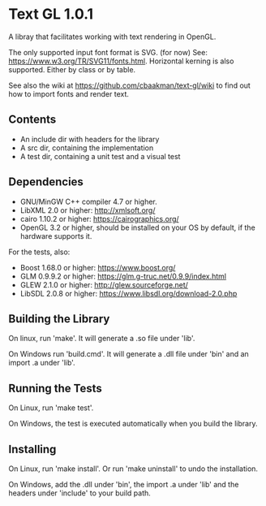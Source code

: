 # Text GL 1.0.1
A libray that facilitates working with text rendering in OpenGL.

The only supported input font format is SVG. (for now)
See: https://www.w3.org/TR/SVG11/fonts.html.
Horizontal kerning is also supported. Either by class or by table.

See also the wiki at https://github.com/cbaakman/text-gl/wiki to find out how to import fonts and render text.

## Contents
* An include dir with headers for the library
* A src dir, containing the implementation
* A test dir, containing a unit test and a visual test

## Dependencies
* GNU/MinGW C++ compiler 4.7 or higher.
* LibXML 2.0 or higher: http://xmlsoft.org/
* cairo 1.10.2 or higher: https://cairographics.org/
* OpenGL 3.2 or higher, should be installed on your OS by default, if the hardware supports it.

For the tests, also:
* Boost 1.68.0 or higher: https://www.boost.org/
* GLM 0.9.9.2 or higher: https://glm.g-truc.net/0.9.9/index.html
* GLEW 2.1.0 or higher: http://glew.sourceforge.net/
* LibSDL 2.0.8 or higher: https://www.libsdl.org/download-2.0.php

## Building the Library
On linux, run 'make'. It will generate a .so file under 'lib'.

On Windows run 'build.cmd'. It will generate a .dll file under 'bin' and an import .a under 'lib'.

## Running the Tests
On Linux, run 'make test'.

On Windows, the test is executed automatically when you build the library.

## Installing
On Linux, run 'make install'. Or run 'make uninstall' to undo the installation.

On Windows, add the .dll under 'bin', the import .a under 'lib' and the headers under 'include' to your build path.
